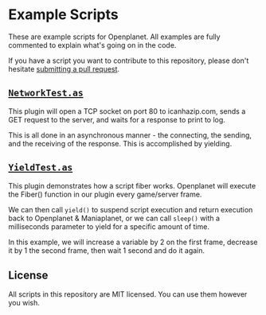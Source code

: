 # Example Scripts

These are example scripts for Openplanet. All examples are fully commented to explain what's going on in the code.

If you have a script you want to contribute to this repository, please don't hesitate [submitting a pull request](/openplanet-nl/example-scripts/compare).

## [`NetworkTest.as`](NetworkTest.as)

This plugin will open a TCP socket on port 80 to icanhazip.com, sends a GET request to the server, and waits for a response to print to log.

This is all done in an asynchronous manner - the connecting, the sending, and the receiving of the response. This is accomplished by yielding.

## [`YieldTest.as`](YieldTest.as)

This plugin demonstrates how a script fiber works. Openplanet will execute the Fiber() function in our plugin every game/server frame.

We can then call `yield()` to suspend script execution and return execution back to Openplanet & Maniaplanet, or we can call `sleep()` with a milliseconds parameter to yield for a specific amount of time.

In this example, we will increase a variable by 2 on the first frame, decrease it by 1 the second frame, then wait 1 second and do it again.

## License

All scripts in this repository are MIT licensed. You can use them however you wish.
